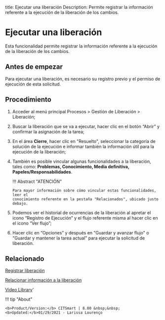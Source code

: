 title:  Ejecutar una liberación 
Description: Permite registrar la información referente a la ejecución de la liberación de los cambios.
# Ejecutar una liberación

Esta funcionalidad permite registrar la información referente a la ejecución de la liberación de los cambios.

Antes de empezar
----------------

Para ejecutar una liberación, es necesario su registro previo y el 
permiso de ejecución de esta solicitud.

Procedimiento
-------------

1.  Acceder al menú principal Procesos \> Gestión de Liberación \> Liberación;

2.  Buscar la liberación que se va a ejecutar, hacer clic en el 
    botón “Abrir” y confirmar la asignación de la tarea;

3.  En el área **Cierre**, hacer clic en "Resuelto", seleccionar la categoría de 
    solución de la ejecución e informar también la información útil para la 
    ejecución de la liberación;

4.  También es posible vincular algunas funcionalidades a la liberación, tales
    como: **Problemas, Conocimiento, Media definitiva, 
    Papeles/Responsabilidades**.

    !!! Abstract "ATENCIÓN"

        Para mayor información sobre cómo vincular estas funcionalidades, leer el
        conocimiento referente en la pestaña "Relacionados", ubicado justo debajo.

5.  Podemos ver el historial de ocurrencias de la liberación al apretar el
    icono “Registro de Ejecución” y el flujo referente misma al hacer clic en el
    icono “Ver flujo”;

6.  Hacer clic en “Opciones” y después en "Guardar y avanzar flujo" o "Guardar y
    mantener la tarea actual" para ejecutar la solicitud de liberación.


Relacionado
---------------

[Registrar liberación](/es-es/citsmart-platform-8/processes/release/use/register-release-request.html)

[Relacionar información a la liberación](/es-es/citsmart-platform-8/processes/release/use/relate-information-to-release.html)

<i class='fa fa-youtube-play  fa-2x' style='color:#97ce17;vertical-align: middle;'> </i> [Video Library](https://www.youtube.com/playlist?list=PLB5qK2uzf2RPdiRF4nIuCkAvXedNFV-af)'

!!! tip "About"

    <b>Product/Version:</b> CITSmart | 8.00 &nbsp;&nbsp;
    <b>Updated:</b>01/29/2021 - Larissa Lourenço
